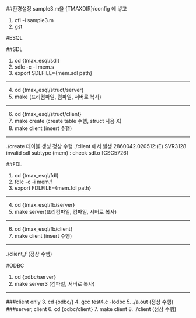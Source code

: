 ##환경설정
sample3.m을 {TMAXDIR}/config 에 넣고
1. cfl -i sample3.m
2. gst

#ESQL

##SDL
1. cd {tmax_esql/sdl}
2. sdlc -c -i mem.s
3. export SDLFILE={mem.sdl path}
--------------------------------------
4. cd {tmax_esql/struct/server}
5. make (프리컴파일, 컴파일, 서버로 복사)
--------------------------------------
6. cd {tmax_esql/struct/client}
7. make create (create table 수행, struct 사용 X)
8. make client (insert 수행)
--------------------------------------
./create 테이블 생성 정상 수행
./client 에서 발생
2860042.020512:(E) SVR3128 invalid sdl subtype (mem) : check sdl.o [CSC5726]

##FDL
1. cd {tmax_esql/fdl}
2. fdlc -c -i mem.f
3. export FDLFILE={mem.fdl path}
--------------------------------------
4. cd {tmax_esql/fb/server}
5. make server(프리컴파일, 컴파일, 서버로 복사)
--------------------------------------
6. cd {tmax_esql/fb/client}
7. make client (insert 수행)
--------------------------------------
./client_f (정상 수행)

#ODBC
1. cd {odbc/server}
2. make server3 (컴파일, 서버로 복사)
--------------------------------------
###client only
3. cd {odbc/}
4. gcc test4.c -lodbc
5. ./a.out (정상 수행)
###server, client
6. cd {odbc/client}
7. make client
8. ./client (정상 수행)
